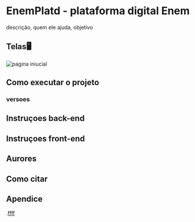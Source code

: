 # EnemPlatd - plataforma digital Enem
descrição, quem ele ajuda, objetivo 

## Telas🖥
![pagina iniucial](..)

## Como executar o projeto
### versoes

## Instruçoes back-end

## Instruçoes front-end

## Aurores

## Como citar

## Apendice 
.[ffff](apendice.pdf)
